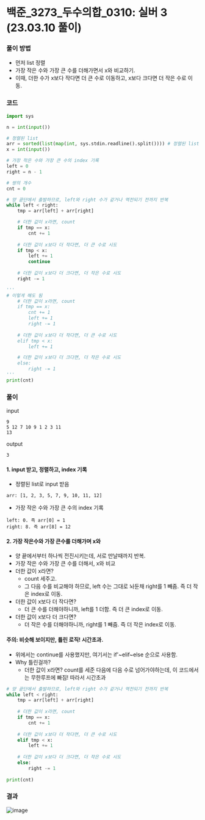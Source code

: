 # 백준_3273_두수의합_0310: 실버 3 (23.03.10 풀이)

### 풀이 방법
- 먼저 list 정렬
- 가장 작은 수와 가장 큰 수를 더해가면서 x와 비교하기.
- 이때, 더한 수가 x보다 작다면 더 큰 수로 이동하고, x보다 크다면 더 작은 수로 이동.

### 코드
```python
import sys

n = int(input())

# 정렬된 list
arr = sorted(list(map(int, sys.stdin.readline().split()))) # 정렬된 list
x = int(input())

# 가장 작은 수와 가장 큰 수의 index 기록
left = 0
right = n - 1

# 쌍의 개수
cnt = 0

# 양 끝단에서 출발하므로, left와 right 수가 같거나 역전되기 전까지 반복
while left < right:
    tmp = arr[left] + arr[right]

    # 더한 값이 x라면, count
    if tmp == x:
        cnt += 1
        
    # 더한 값이 x보다 더 작다면, 더 큰 수로 시도
    if tmp < x:
        left += 1
        continue
        
    # 더한 값이 x보다 더 크다면, 더 작은 수로 시도
    right -= 1

'''
# 이렇게 해도 됨
    # 더한 값이 x라면, count
    if tmp == x:
        cnt += 1
        left += 1
        right -= 1
        
    # 더한 값이 x보다 더 작다면, 더 큰 수로 시도
    elif tmp < x:
        left += 1

    # 더한 값이 x보다 더 크다면, 더 작은 수로 시도
    else:
        right -= 1
'''
print(cnt)
```
### 풀이
input
```
9
5 12 7 10 9 1 2 3 11
13
```

output
```
3
```

#### 1. input 받고, 정렬하고, index 기록
- 정렬된 list로 input 받음
```
arr: [1, 2, 3, 5, 7, 9, 10, 11, 12]
```

- 가장 작은 수와 가장 큰 수의 index 기록
```
left: 0. 즉 arr[0] = 1
right: 8. 즉 arr[8] = 12
```

#### 2. 가장 작은수와 가장 큰수를 더해가며 x와 
- 양 끝에서부터 하나씩 전진시키는데, 서로 만날때까지 반복.
- 가장 작은 수와 가장 큰 수를 더해서, x와 비교
- 더한 값이 x라면?
    - count 세주고.
    - 그 다음 수를 비교해야 하므로, left 수는 그대로 놔둔채 right를 1 빼줌. 즉 더 작은 index로 이동.
- 더한 값이 x보다 더 작다면?
    - 더 큰 수를 더해야하니까, left를 1 더함. 즉 더 큰 index로 이동.
- 더한 값이 x보다 더 크다면?
    - 더 작은 수를 더해야하니까, right를 1 빼줌. 즉 더 작은 index로 이동.

#### 주의: 비슷해 보이지만, 틀린 로직! 시간초과.
- 위에서는 continue를 사용했지만, 여기서는 if'~elif~else 순으로 사용함.
- Why 틀린걸까?
    - 더한 값이 x라면? count를 세준 다음에 다음 수로 넘어가야하는데, 이 코드에서는 무한루프에 빠짐! 따라서 시간초과
```python
# 양 끝단에서 출발하므로, left와 right 수가 같거나 역전되기 전까지 반복
while left < right:
    tmp = arr[left] + arr[right]
    
    # 더한 값이 x라면, count
    if tmp == x:
        cnt += 1
        
    # 더한 값이 x보다 더 작다면, 더 큰 수로 시도
    elif tmp < x:
        left += 1
    
    # 더한 값이 x보다 더 크다면, 더 작은 수로 시도
    else:
        right -= 1
    
print(cnt)
```

### 결과
![image](https://user-images.githubusercontent.com/69101394/224218164-fde9430b-d8cf-476c-8b86-97a761c82d52.png)
